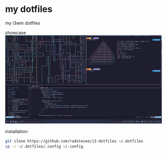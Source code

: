 # my dotfiles

my i3wm dotfiles

showcase
![showcase](/showcase.png)

installation:
```bash
git clone https://github.com/radstevee/i3-dotfiles ~/.dotfiles
cp -r ~/.dotfiles/.config ~/.config
```
